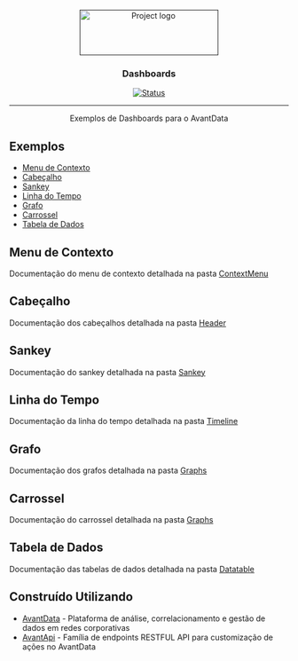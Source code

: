<p align="center">
  <a href="" rel="noopener">
 <img width=250px height=82px src="https://i.imgur.com/zHVh1RJ.png" alt="Project logo"></a>
</p>

<h3 align="center">Dashboards</h3>

<div align="center">

[![Status](https://img.shields.io/badge/status-active-success.svg)]()

</div>

---

<p align="center"> Exemplos de Dashboards para o AvantData
    <br> 
</p>

## Exemplos

- [Menu de Contexto](#contextmenu)
- [Cabeçalho](#header)
- [Sankey](#sankey)
- [Linha do Tempo](#timeline)
- [Grafo](#form)
- [Carrossel](#carousel)
- [Tabela de Dados](#datatable)

## Menu de Contexto <a name = "contextmenu"></a>

Documentação do menu de contexto detalhada na pasta [ContextMenu](./ContextMenu/)

## Cabeçalho <a name = "header"></a>

Documentação dos cabeçalhos detalhada na pasta [Header](./Header/)

## Sankey <a name = "sankey"></a>

Documentação do sankey detalhada na pasta [Sankey](./Sankey/)

## Linha do Tempo <a name = "timeline"></a>

Documentação da linha do tempo detalhada na pasta [Timeline](./Timeline/)

## Grafo <a name = "timeline"></a>

Documentação dos grafos detalhada na pasta [Graphs](./Graphs/)

## Carrossel <a name = "timeline"></a>

Documentação do carrossel detalhada na pasta [Graphs](./Carousel/)

## Tabela de Dados <a name = "datatable"></a>

Documentação das tabelas de dados detalhada na pasta [Datatable](./Datatable/)

## Construído Utilizando <a name = "built_using"></a>

- [AvantData](https://www.avantdata.com.br/) - Plataforma de análise, correlacionamento e gestão de dados em redes corporativas
- [AvantApi](https://avantapi.avantsec.com.br/) - Família de endpoints RESTFUL API para customização de ações no AvantData